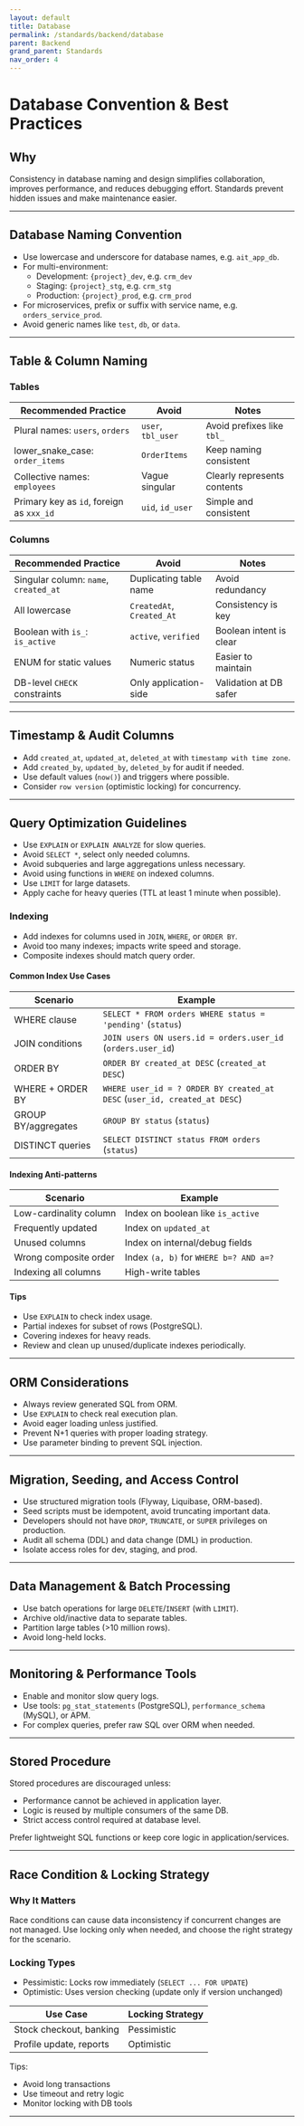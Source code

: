 ```yaml
---
layout: default
title: Database
permalink: /standards/backend/database
parent: Backend
grand_parent: Standards
nav_order: 4
---
```


# Database Convention & Best Practices

## Why

Consistency in database naming and design simplifies collaboration, improves performance, and reduces debugging effort. Standards prevent hidden issues and make maintenance easier.

---

## Database Naming Convention

- Use lowercase and underscore for database names, e.g. `ait_app_db`.
- For multi-environment:
  - Development: `{project}_dev`, e.g. `crm_dev`
  - Staging: `{project}_stg`, e.g. `crm_stg`
  - Production: `{project}_prod`, e.g. `crm_prod`
- For microservices, prefix or suffix with service name, e.g. `orders_service_prod`.
- Avoid generic names like `test`, `db`, or `data`.

---

## Table & Column Naming

### Tables

| Recommended Practice           | Avoid                | Notes                          |
|-------------------------------|----------------------|--------------------------------|
| Plural names: `users`, `orders` | `user`, `tbl_user`   | Avoid prefixes like `tbl_`     |
| lower_snake_case: `order_items` | `OrderItems`         | Keep naming consistent         |
| Collective names: `employees`    | Vague singular       | Clearly represents contents    |
| Primary key as `id`, foreign as `xxx_id` | `uid`, `id_user` | Simple and consistent          |

### Columns

| Recommended Practice              | Avoid                   | Notes                   |
|-----------------------------------|-------------------------|-------------------------|
| Singular column: `name`, `created_at` | Duplicating table name    | Avoid redundancy        |
| All lowercase                     | `CreatedAt`, `Created_At` | Consistency is key      |
| Boolean with `is_`: `is_active`   | `active`, `verified`    | Boolean intent is clear |
| ENUM for static values            | Numeric status           | Easier to maintain      |
| DB-level `CHECK` constraints      | Only application-side    | Validation at DB safer  |

---

## Timestamp & Audit Columns

- Add `created_at`, `updated_at`, `deleted_at` with `timestamp with time zone`.
- Add `created_by`, `updated_by`, `deleted_by` for audit if needed.
- Use default values (`now()`) and triggers where possible.
- Consider `row version` (optimistic locking) for concurrency.

---

## Query Optimization Guidelines

- Use `EXPLAIN` or `EXPLAIN ANALYZE` for slow queries.
- Avoid `SELECT *`, select only needed columns.
- Avoid subqueries and large aggregations unless necessary.
- Avoid using functions in `WHERE` on indexed columns.
- Use `LIMIT` for large datasets.
- Apply cache for heavy queries (TTL at least 1 minute when possible).

### Indexing

- Add indexes for columns used in `JOIN`, `WHERE`, or `ORDER BY`.
- Avoid too many indexes; impacts write speed and storage.
- Composite indexes should match query order.

#### Common Index Use Cases

| Scenario             | Example                                   |
|----------------------|-------------------------------------------|
| WHERE clause         | `SELECT * FROM orders WHERE status = 'pending'` (`status`) |
| JOIN conditions      | `JOIN users ON users.id = orders.user_id` (`orders.user_id`) |
| ORDER BY             | `ORDER BY created_at DESC` (`created_at DESC`) |
| WHERE + ORDER BY     | `WHERE user_id = ? ORDER BY created_at DESC` (`user_id, created_at DESC`) |
| GROUP BY/aggregates  | `GROUP BY status` (`status`)              |
| DISTINCT queries     | `SELECT DISTINCT status FROM orders` (`status`) |

#### Indexing Anti-patterns

| Scenario                | Example                                  |
|-------------------------|------------------------------------------|
| Low-cardinality column  | Index on boolean like `is_active`        |
| Frequently updated      | Index on `updated_at`                    |
| Unused columns          | Index on internal/debug fields           |
| Wrong composite order   | Index `(a, b)` for `WHERE b=? AND a=?`  |
| Indexing all columns    | High-write tables                        |

#### Tips

- Use `EXPLAIN` to check index usage.
- Partial indexes for subset of rows (PostgreSQL).
- Covering indexes for heavy reads.
- Review and clean up unused/duplicate indexes periodically.

---

## ORM Considerations

- Always review generated SQL from ORM.
- Use `EXPLAIN` to check real execution plan.
- Avoid eager loading unless justified.
- Prevent N+1 queries with proper loading strategy.
- Use parameter binding to prevent SQL injection.

---

## Migration, Seeding, and Access Control

- Use structured migration tools (Flyway, Liquibase, ORM-based).
- Seed scripts must be idempotent, avoid truncating important data.
- Developers should not have `DROP`, `TRUNCATE`, or `SUPER` privileges on production.
- Audit all schema (DDL) and data change (DML) in production.
- Isolate access roles for dev, staging, and prod.

---

## Data Management & Batch Processing

- Use batch operations for large `DELETE`/`INSERT` (with `LIMIT`).
- Archive old/inactive data to separate tables.
- Partition large tables (>10 million rows).
- Avoid long-held locks.

---

## Monitoring & Performance Tools

- Enable and monitor slow query logs.
- Use tools: `pg_stat_statements` (PostgreSQL), `performance_schema` (MySQL), or APM.
- For complex queries, prefer raw SQL over ORM when needed.

---

## Stored Procedure

Stored procedures are discouraged unless:
- Performance cannot be achieved in application layer.
- Logic is reused by multiple consumers of the same DB.
- Strict access control required at database level.

Prefer lightweight SQL functions or keep core logic in application/services.

---

## Race Condition & Locking Strategy

### Why It Matters

Race conditions can cause data inconsistency if concurrent changes are not managed. Use locking only when needed, and choose the right strategy for the scenario.

### Locking Types

- Pessimistic: Locks row immediately (`SELECT ... FOR UPDATE`)
- Optimistic: Uses version checking (update only if version unchanged)

| Use Case                  | Locking Strategy   |
|---------------------------|-------------------|
| Stock checkout, banking   | Pessimistic       |
| Profile update, reports   | Optimistic        |

Tips:
- Avoid long transactions  
- Use timeout and retry logic  
- Monitor locking with DB tools

---